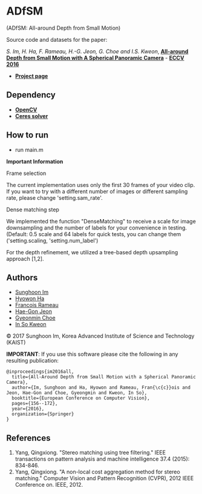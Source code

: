 # ADfSM
(ADfSM: All-around Depth from Small Motion)

Source code and datasets for the paper:

_S. Im, H. Ha, F. Rameau, H.-G. Jeon, G. Choe and I.S. Kweon_, [**All-around Depth from Small Motion with A Spherical Panoramic Camera**](https://drive.google.com/file/d/0BzgPRA7JXoFiMjh1VE8wcDU4ZjA/view) - [**ECCV 2016**](http://www.eccv2016.org/)

- [**Project page**](https://sites.google.com/site/shimrcv/imeccv16)

## Dependency
- [**OpenCV**](http://opencv.org)
- [**Ceres solver**](http://ceres-solver.org)

## How to run
* run main.m


**Important Information**

Frame selection

The current implementation uses only the first 30 frames of your video clip. If you want to try with a different number of images or different sampling rate, please change 'setting.sam_rate'.

Dense matching step

We implemented the function "DenseMatching" to receive a scale for image downsampling and the number of labels for your convenience in testing. (Default: 0.5 scale and 64 labels for quick tests, you can change them ('setting.scaling, 'setting.num_label')

For the depth refinement, we utilized a tree-based depth upsampling approach [1,2].

## Authors

* [Sunghoon Im](https://sites.google.com/site/shimrcv/)
* [Hyowon Ha](https://sites.google.com/site/hyowoncv/)
* [Francois Rameau](https://www.researchgate.net/profile/Francois_Rameau)
* [Hae-Gon Jeon](https://sites.google.com/site/hgjeoncv/)
* [Gyeonmin Choe](http://rcv.kaist.ac.kr/gmchoe/)
* [In So Kweon](http://rcv.kaist.ac.kr/)

&copy; 2017 Sunghoon Im, Korea Advanced Institute of Science and Technology (KAIST)

**IMPORTANT**: If you use this software please cite the following in any resulting publication:

~~~~
@inproceedings{im2016all,
  title={All-Around Depth from Small Motion with a Spherical Panoramic Camera},
  author={Im, Sunghoon and Ha, Hyowon and Rameau, Fran{\c{c}}ois and Jeon, Hae-Gon and Choe, Gyeongmin and Kweon, In So},
  booktitle={European Conference on Computer Vision},
  pages={156--172},
  year={2016},
  organization={Springer}
}
~~~~

## References

1. Yang, Qingxiong. "Stereo matching using tree filtering." IEEE transactions on pattern analysis and machine intelligence 37.4 (2015): 834-846.
2. Yang, Qingxiong. "A non-local cost aggregation method for stereo matching." Computer Vision and Pattern Recognition (CVPR), 2012 IEEE Conference on. IEEE, 2012.

